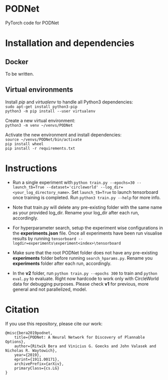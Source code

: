 # PODNet
PyTorch code for PODNet

# Installation and dependencies

## Docker

To be written.

## Virtual environments

Install _pip_ and _virtualenv_ to handle all Python3 dependencies:  
```sudo apt-get install python3-pip```  
```python3 -m pip install --user virtualenv```  

Create a new virtual environment:  
```python3 -m venv ~/venvs/PODNet```

Activate the new environment and install dependencies:  
```source ~/venvs/PODNet/bin/activate```  
```pip install wheel```  
```pip install -r requirements.txt```

# Instructions

- Run a single experiment with ```python train.py --epochs=30 --launch_tb=True --dataset='circleworld' --log_dir=<your_log_directory_name>```. Set ```launch_tb=True``` to launch tensorboard once training is completed. Run ```python3 train.py --help``` for more info.

- Note that train.py will delete any pre-existing folder with the same name as your provided log_dir. Rename your log_dir after each run, accordingly.

- For hyperparameter search, setup the experiment wise configurations in the **experiments.json** file. Once all experiments have been run visualise results by running ```tensorboard --logdir=experiments\experiment<index>\tensorboard ```

- Make sure that the root PODNet folder does not have any pre-existing **experiments** folder before running ```search_hparams.py```. Rename you **experiments** folder after each  run, accordingly.

- In the **v2** folder, run ```python train.py --epochs 300``` to train and ```python eval.py``` to evaluate. Right now hardcode to work only with CircleWorld data for debugging purposes. Please check **v1** for previous, more general and not parallelized, model. 

# Citation

If you use this repository, please cite our work:  
```
@misc{bera2019podnet,
    title={PODNet: A Neural Network for Discovery of Plannable Options},
    author={Ritwik Bera and Vinicius G. Goecks and John Valasek and Nicholas R. Waytowich},
    year={2019},
    eprint={1911.00171},
    archivePrefix={arXiv},
    primaryClass={cs.LG}
}
```
